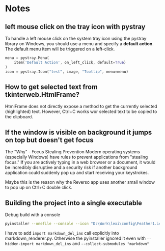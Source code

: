 # Notes

## left mouse click on the tray icon with pystray

To handle a left mouse click on the system tray icon using the pystray library on Windows, you should use a menu and specify a **default action**. The default menu item will be triggered on a left-click.

```python
menu = pystray.Menu(
    item('Default Action', on_left_click, default=True)
)
icon = pystray.Icon("test", image, "Tooltip", menu=menu)
```

## How to get selected text from tkinterweb.HtmlFrame?

HtmlFrame does not directly expose a method to get the currently selected (highlighted) text.
However, Ctrl+C works wor selected text to be copied to the clipboard.

## If the window is visible on background it jumps on top but doesn't get focus

The "Why" - Focus Stealing Prevention
Modern operating systems (especially Windows) have rules to prevent applications from "stealing focus." If you are actively typing in a web browser or a document, it would be incredibly disruptive and a security risk if another background application could suddenly pop up and start receiving your keystrokes.

Maybe this is the reason why the Reverso app uses another small window to pop up on Ctrl+C double click.

## Building the project into a single executable

Debug build with a console
```bash
pyinstaller --onefile --console --icon "D:\Work\lexi\config\Feather1.ico" --name "Lexi"  src\app.py
```
I have to add `import markdown_del_ins` call explicitly into markdown_renderer.py. Otherwise the pyinstaller ignored it even with `--hidden-import markdown_del_ins` and `--collect-submodules "markdown"`